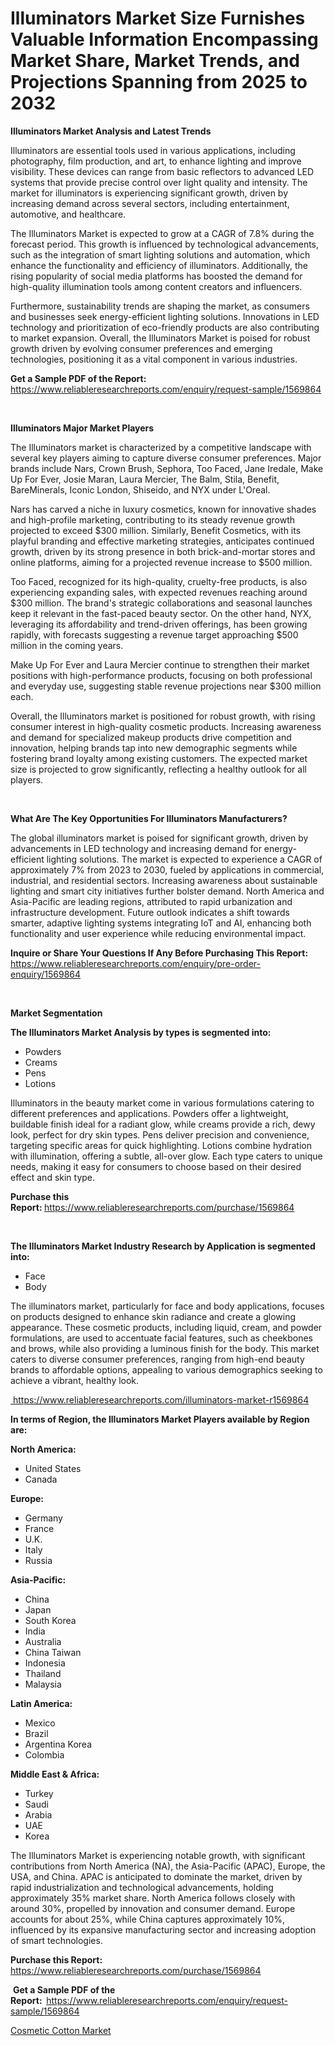 <p><h1>Illuminators Market Size Furnishes Valuable Information Encompassing Market Share, Market Trends, and Projections Spanning from 2025 to 2032</h1></p><p><strong>Illuminators Market Analysis and Latest Trends</strong></p>
<p><p>Illuminators are essential tools used in various applications, including photography, film production, and art, to enhance lighting and improve visibility. These devices can range from basic reflectors to advanced LED systems that provide precise control over light quality and intensity. The market for illuminators is experiencing significant growth, driven by increasing demand across several sectors, including entertainment, automotive, and healthcare.</p><p>The Illuminators Market is expected to grow at a CAGR of 7.8% during the forecast period. This growth is influenced by technological advancements, such as the integration of smart lighting solutions and automation, which enhance the functionality and efficiency of illuminators. Additionally, the rising popularity of social media platforms has boosted the demand for high-quality illumination tools among content creators and influencers.</p><p>Furthermore, sustainability trends are shaping the market, as consumers and businesses seek energy-efficient lighting solutions. Innovations in LED technology and prioritization of eco-friendly products are also contributing to market expansion. Overall, the Illuminators Market is poised for robust growth driven by evolving consumer preferences and emerging technologies, positioning it as a vital component in various industries.</p></p>
<p><strong>Get a Sample PDF of the Report:&nbsp;</strong> <a href="https://www.reliableresearchreports.com/enquiry/request-sample/1569864?utm_campaign=2251&utm_medium=2&utm_source=Github&utm_content=ia&utm_term=25032025&utm_id=illuminators">https://www.reliableresearchreports.com/enquiry/request-sample/1569864</a></p>
<p>&nbsp;</p>
<p><strong>Illuminators Major Market Players</strong></p>
<p><p>The Illuminators market is characterized by a competitive landscape with several key players aiming to capture diverse consumer preferences. Major brands include Nars, Crown Brush, Sephora, Too Faced, Jane Iredale, Make Up For Ever, Josie Maran, Laura Mercier, The Balm, Stila, Benefit, BareMinerals, Iconic London, Shiseido, and NYX under L'Oreal. </p><p>Nars has carved a niche in luxury cosmetics, known for innovative shades and high-profile marketing, contributing to its steady revenue growth projected to exceed $300 million. Similarly, Benefit Cosmetics, with its playful branding and effective marketing strategies, anticipates continued growth, driven by its strong presence in both brick-and-mortar stores and online platforms, aiming for a projected revenue increase to $500 million.</p><p>Too Faced, recognized for its high-quality, cruelty-free products, is also experiencing expanding sales, with expected revenues reaching around $300 million. The brand's strategic collaborations and seasonal launches keep it relevant in the fast-paced beauty sector. On the other hand, NYX, leveraging its affordability and trend-driven offerings, has been growing rapidly, with forecasts suggesting a revenue target approaching $500 million in the coming years.</p><p>Make Up For Ever and Laura Mercier continue to strengthen their market positions with high-performance products, focusing on both professional and everyday use, suggesting stable revenue projections near $300 million each.</p><p>Overall, the Illuminators market is positioned for robust growth, with rising consumer interest in high-quality cosmetic products. Increasing awareness and demand for specialized makeup products drive competition and innovation, helping brands tap into new demographic segments while fostering brand loyalty among existing customers. The expected market size is projected to grow significantly, reflecting a healthy outlook for all players.</p></p>
<p>&nbsp;</p>
<p><strong>What Are The Key Opportunities For Illuminators Manufacturers?</strong></p>
<p><p>The global illuminators market is poised for significant growth, driven by advancements in LED technology and increasing demand for energy-efficient lighting solutions. The market is expected to experience a CAGR of approximately 7% from 2023 to 2030, fueled by applications in commercial, industrial, and residential sectors. Increasing awareness about sustainable lighting and smart city initiatives further bolster demand. North America and Asia-Pacific are leading regions, attributed to rapid urbanization and infrastructure development. Future outlook indicates a shift towards smarter, adaptive lighting systems integrating IoT and AI, enhancing both functionality and user experience while reducing environmental impact.</p></p>
<p><strong>Inquire or Share Your Questions If Any Before Purchasing This Report:</strong> <a href="https://www.reliableresearchreports.com/enquiry/pre-order-enquiry/1569864?utm_campaign=2251&utm_medium=2&utm_source=Github&utm_content=ia&utm_term=25032025&utm_id=illuminators">https://www.reliableresearchreports.com/enquiry/pre-order-enquiry/1569864</a></p>
<p>&nbsp;</p>
<p><strong>Market Segmentation</strong></p>
<p><strong>The Illuminators Market Analysis by types is segmented into:</strong></p>
<p><ul><li>Powders</li><li>Creams</li><li>Pens</li><li>Lotions</li></ul></p>
<p><p>Illuminators in the beauty market come in various formulations catering to different preferences and applications. Powders offer a lightweight, buildable finish ideal for a radiant glow, while creams provide a rich, dewy look, perfect for dry skin types. Pens deliver precision and convenience, targeting specific areas for quick highlighting. Lotions combine hydration with illumination, offering a subtle, all-over glow. Each type caters to unique needs, making it easy for consumers to choose based on their desired effect and skin type.</p></p>
<p><strong>Purchase this Report:&nbsp;</strong><a href="https://www.reliableresearchreports.com/purchase/1569864?utm_campaign=2251&utm_medium=2&utm_source=Github&utm_content=ia&utm_term=25032025&utm_id=illuminators">https://www.reliableresearchreports.com/purchase/1569864</a></p>
<p>&nbsp;</p>
<p><strong>The Illuminators Market Industry Research by Application is segmented into:</strong></p>
<p><ul><li>Face</li><li>Body</li></ul></p>
<p><p>The illuminators market, particularly for face and body applications, focuses on products designed to enhance skin radiance and create a glowing appearance. These cosmetic products, including liquid, cream, and powder formulations, are used to accentuate facial features, such as cheekbones and brows, while also providing a luminous finish for the body. This market caters to diverse consumer preferences, ranging from high-end beauty brands to affordable options, appealing to various demographics seeking to achieve a vibrant, healthy look.</p></p>
<p><a href="https://www.reliableresearchreports.com/illuminators-market-r1569864?utm_campaign=2251&utm_medium=2&utm_source=Github&utm_content=ia&utm_term=25032025&utm_id=illuminators">&nbsp;https://www.reliableresearchreports.com/illuminators-market-r1569864</a></p>
<p><strong>In terms of Region, the Illuminators Market Players available by Region are:</strong></p>
<p>
    <p> <strong> North America: </strong>
        <ul>
            <li>United States</li>
            <li>Canada</li>
        </ul>
        </p> 
    <p> <strong> Europe: </strong>
        <ul>
            <li>Germany</li>
            <li>France</li>
            <li>U.K.</li>
            <li>Italy</li>
            <li>Russia</li>
        </ul>
        </p> 
    <p> <strong> Asia-Pacific: </strong>
        <ul>
            <li>China</li>
            <li>Japan</li>
            <li>South Korea</li>
            <li>India</li>
            <li>Australia</li>
            <li>China Taiwan</li>
            <li>Indonesia</li>
            <li>Thailand</li>
            <li>Malaysia</li>
        </ul>
        </p> 
    <p> <strong> Latin America: </strong>
        <ul>
            <li>Mexico</li>
            <li>Brazil</li>
            <li>Argentina Korea</li>
            <li>Colombia</li>
        </ul>
        </p> 
    <p> <strong> Middle East & Africa: </strong>
        <ul>
            <li>Turkey</li>
            <li>Saudi</li>
            <li>Arabia</li>
            <li>UAE</li>
            <li>Korea</li>
        </ul>
    </p>
    </p>
<p><p>The Illuminators Market is experiencing notable growth, with significant contributions from North America (NA), the Asia-Pacific (APAC), Europe, the USA, and China. APAC is anticipated to dominate the market, driven by rapid industrialization and technological advancements, holding approximately 35% market share. North America follows closely with around 30%, propelled by innovation and consumer demand. Europe accounts for about 25%, while China captures approximately 10%, influenced by its expansive manufacturing sector and increasing adoption of smart technologies.</p></p>
<p><strong>Purchase this Report: </strong><a href="https://www.reliableresearchreports.com/purchase/1569864?utm_campaign=2251&utm_medium=2&utm_source=Github&utm_content=ia&utm_term=25032025&utm_id=illuminators">https://www.reliableresearchreports.com/purchase/1569864</a></p>
<p>&nbsp;<strong>Get a Sample PDF of the Report:&nbsp;&nbsp;</strong><a href="https://www.reliableresearchreports.com/enquiry/request-sample/1569864?utm_campaign=2251&utm_medium=2&utm_source=Github&utm_content=ia&utm_term=25032025&utm_id=illuminators">https://www.reliableresearchreports.com/enquiry/request-sample/1569864</a></p>
<p><strong></strong></p>
<p><p><a href="https://github.com/SanjidaKhan901/Market-Research-Report-List-2/blob/main/cosmetic-cotton-market.md?utm_campaign=2251&utm_medium=2&utm_source=Github&utm_content=ia&utm_term=25032025&utm_id=illuminators">Cosmetic Cotton Market</a></p></p>